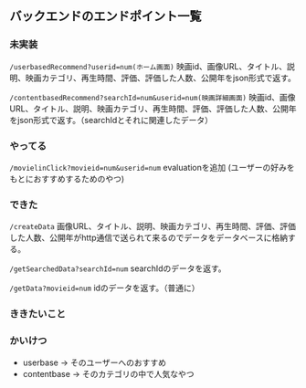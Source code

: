 ## バックエンドのエンドポイント一覧

### 未実装
`/userbasedRecommend?userid=num(ホーム画面)`
    映画id、画像URL、タイトル、説明、映画カテゴリ、再生時間、評価、評価した人数、公開年をjson形式で返す。

`/contentbasedRecommend?searchId=num&userid=num(映画詳細画面)`
    映画id、画像URL、タイトル、説明、映画カテゴリ、再生時間、評価、評価した人数、公開年をjson形式で返す。（searchIdとそれに関連したデータ）


### やってる
`/movielinClick?movieid=num&userid=num`
    evaluationを追加
    (ユーザーの好みをもとにおすすめするためのやつ)
    
### できた
`/createData`
    画像URL、タイトル、説明、映画カテゴリ、再生時間、評価、評価した人数、公開年がhttp通信で送られて来るのでデータをデータベースに格納する。

`/getSearchedData?searchId=num`
    searchIdのデータを返す。
    
`/getData?movieid=num`
    idのデータを返す。（普通に）

### ききたいこと


### かいけつ
- userbase -> そのユーザーへのおすすめ
- contentbase -> そのカテゴリの中で人気なやつ
